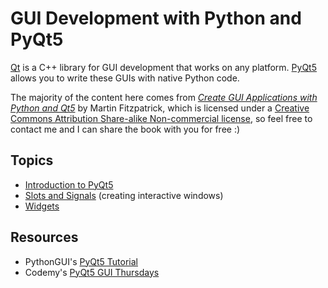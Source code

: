 # GUI Development with Python and PyQt5
[Qt](https://www.qt.io/) is a C++ library for GUI development that works on any platform. [PyQt5](https://pypi.org/project/PyQt5/) allows you to write these GUIs with native
Python code.

The majority of the content here comes from [_Create GUI Applications with Python and Qt5_](https://www.pythonguis.com/pyqt5-book/) by Martin Fitzpatrick,
which is licensed under a [Creative Commons Attribution Share-alike Non-commercial license](https://creativecommons.org/licenses/by-nc-sa/3.0/), so feel free to contact me and 
I can share the book with you for free :)

## Topics
- [Introduction to PyQt5](https://github.com/EthanC2/Notes-and-Writeups/blob/main/Python/GUI/Introduction%20to%20PyQt5.md)
- [Slots and Signals](https://github.com/EthanC2/Notes-and-Writeups/blob/main/Python/GUI/Events.md) (creating interactive windows)
- [Widgets](https://github.com/EthanC2/Notes-and-Writeups/blob/main/Python/GUI/Widgets)

## Resources
- PythonGUI's [PyQt5 Tutorial](https://www.pythonguis.com/pyqt-tutorial/)
- Codemy's [PyQt5 GUI Thursdays](https://www.youtube.com/playlist?list=PLCC34OHNcOtpmCA8s_dpPMvQLyHbvxocY)
